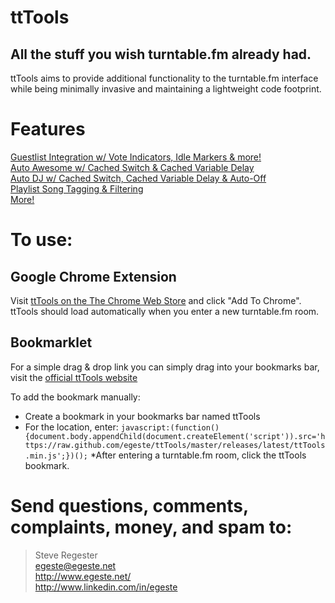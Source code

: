 # ttTools
## All the stuff you wish turntable.fm already had.

ttTools aims to provide additional functionality to the turntable.fm interface while being minimally invasive and maintaining a lightweight code footprint.

# Features
[Guestlist Integration w/ Vote Indicators, Idle Markers & more!](http://tttools.egeste.net/features/guestlist)  
[Auto Awesome w/ Cached Switch & Cached Variable Delay](http://tttools.egeste.net/features/auto-awesome)  
[Auto DJ w/ Cached Switch, Cached Variable Delay & Auto-Off](http://tttools.egeste.net/features/auto-dj)  
[Playlist Song Tagging & Filtering](http://tttools.egeste.net/features/tagging-filtering)  
[More!](http://tttools.egeste.net/features/extras)  

# To use:
## Google Chrome Extension
Visit [ttTools on the The Chrome Web Store](https://chrome.google.com/webstore/detail/acbcngngbldcpfemhpibfjlmmlgohlmo) and click "Add To Chrome". ttTools should load automatically when you enter a new turntable.fm room.

## Bookmarklet
For a simple drag & drop link you can simply drag into your bookmarks bar, visit the [official ttTools website](http://tttools.egeste.net/)  

To add the bookmark manually:
* Create a bookmark in your bookmarks bar named ttTools
* For the location, enter:
`javascript:(function(){document.body.appendChild(document.createElement('script')).src='https://raw.github.com/egeste/ttTools/master/releases/latest/ttTools.min.js';})();`
*After entering a turntable.fm room, click the ttTools bookmark.

# Send questions, comments, complaints, money, and spam to:
> Steve Regester  
> egeste@egeste.net  
> http://www.egeste.net/  
> http://www.linkedin.com/in/egeste  